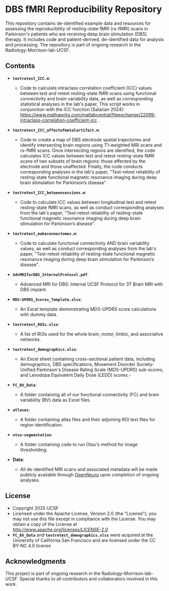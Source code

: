 # DBS fMRI Reproducibility Repository

This repository contains de-identified example data and resources for assessing the reproducibility of resting-state fMRI (rs-fMRI) scans in Parkinson's patients who are receiving deep brain stimulation (DBS) therapy. It includes code and patient-derived, de-identified data for analysis and processing. The repository is part of ongoing research in the Radiology-Morrison-lab-UCSF.
## Contents 

- **`testretest_ICC.m`**:
   - Code to calculate intraclass correlation coefficient (ICC) values between test and retest resting-state fMRI scans using functional connectivity and brain variability data, as well as corresponding statistical analyses in the lab's paper,  This script works in conjunction with the ICC function (Salarian 2024): https://www.mathworks.com/matlabcentral/fileexchange/22099-intraclass-correlation-coefficient-icc .
- **`testretest_ICC_affectofmetalartifact.m`**:
   - Code to create a map of DBS electrode spatial trajectories and identify intersecting brain regions using T1-weighted MRI scans and rs-fMRI scans. Once intersecting regions are identified, the code calculates ICC values between test and retest resting-state fMRI scans of two subsets of brain regions: those affected by the electrode and those unaffected. Finally, the code conducts corresponding analyses in the lab's paper, "Test-retest reliability of resting-state functional magnetic resonance imaging during deep brain stimulation for Parkinson’s disease". 
- **`testretest_ICC_betweensessions.m`**:
   - Code to calculate ICC values between longitudinal test and retest resting-state fMRI scans, as well as conduct corresponding analyses from the lab's paper, "Test-retest reliability of resting-state functional magnetic resonance imaging during deep brain stimulation for Parkinson’s disease".
- **`testretest_makeconnectomes.m`**:
   - Code to calculate functional connectivity AND brain variability values, as well as conduct corresponding analyses from the lab's paper, "Test-retest reliability of resting-state functional magnetic resonance imaging during deep brain stimulation for Parkinson’s disease".

- **`AdvMRIforDBS_InternalProtocol.pdf`**:
  - Advanced MRI for DBS: Internal UCSF Protocol for 3T Brain MRI with DBS implant.
- **`MDS-UPDRS_Scores_Template.xlsx`**:
   - ​An Excel template demonstrating MDS-UPDRS score calculations with dummy data. ​
- **`testretest_ROIs.xlsx`**:
   - A list of ROIs used for the whole brain, motor, limbic, and associative networks.
- **`testretest_demographics.xlsx`**:
    - An Excel sheet containing cross-sectional patient data, including demographics, DBS specifications, Movement Disorder Society-Unified Parkinson's Disease Rating Scale (MDS-UPDRS) sub-scores, and Levodopa Equivalent Daily Dose (LEDD) scores.-
- **`FC_BV_Data`**:
    - A folder containing all of our functional connectivity (FC) and brain variability (BV) data as Excel files.
- **`atlases`**:
  - A folder containing atlas files and their adjoining ROI text files for region identification.
- **`otsu-segmentation`**:
  - A folder containing code to run Otsu's method for image thresholding.



- **Data**:
  - All de-identified MRI scans and associated metadata will be made publicly available through [OpenNeuro](https://openneuro.org/) upon completion of ongoing analyses.

## License
- Copyright 2025 UCSF
- Licensed under the Apache License, Version 2.0 (the "License"); you may not use this file except in compliance with the License. You may obtain a copy of the License at http://www.apache.org/licenses/LICENSE-2.0
- **`FC_BV_Data`** and **`testretest_demographics.xlsx`** were acquired at the University of California San Francisco and are licensed under the CC BY-NC 4.0 license

## Acknowledgments
This project is part of ongoing research in the Radiology-Morrison-lab-UCSF. Special thanks to all contributors and collaborators involved in this work.
